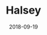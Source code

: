 ---
layout: post
title: Halsey
date: 2018-09-19
categories: upcoming
location: L'Olympia
image: halsey2018.jpg
playlist: 111577883/artist/26VFTg2z8YR0cCuwLzESi2/dark
---